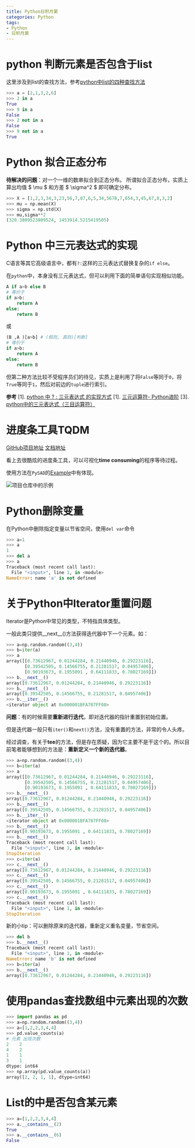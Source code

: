```yaml
---
title: Python日积月累
categories: Python
tags:
- Python
- 日积月累
---
```



# python 判断元素是否包含于list

这里涉及到list的查找方法，参考[python中list的四种查找方法](https://blog.csdn.net/lachesis999/article/details/53185299)

```Python
>>> a = [2,1,3,2,6]
>>> 2 in a
True
>>> 9 in a
False
>>> 2 not in a
False
>>> 9 not in a
True
```


# Python 拟合正态分布

**待解决的问题**：对一个一维的数串拟合到正态分布。
所谓拟合正态分布，实质上算出均值 $ \mu $ 和方差 $ \sigma^2 $ 即可确定分布。

```Python
>>> X = [1,2,3,34,3,23,56,7,87,6,5,34,5678,7,654,3,45,67,8,3,2]
>>> mu = np.mean(X)
>>> sigma = np.std(X)
>>> mu,sigma**2
(320.3809523809524, 1453914.5215419505)
```

# Python 中三元表达式的实现

C语言等其它高级语言中，都有`?:`这样的三元表达式替换复杂的`if else`。

在`python`中，本身没有三元表达式，但可以利用下面的简单语句实现相似功能。

```Python
A if a>b else B
# 等价于
if a>b:
    return A
else:
    return B
```

或

```Python
(B ,A )[a>b] # (假则, 真则)[判断]
# 等价于
if a>b:
    return A
else:
    return B
```

但第二种方法比较不受程序员们的待见，实质上是利用了将`False`等同于`0`，将`True`等同于`1`，然后对前边的`tuple`进行索引。

**参考**
[1]. [python 中 ? : 三元表达式 的实现方式](https://blog.csdn.net/Sinchb/article/details/8081754)
[1]. [三元运算符- Python进阶](https://eastlakeside.gitbook.io/interpy-zh/ternary_operators)
[3]. [python中的三元表达式（三目运算符）](https://www.cnblogs.com/mywood/p/7416893.html)

# 进度条工具TQDM

[GitHub项目地址](https://github.com/tqdm/tqdm)
[文档地址](https://tqdm.github.io/)

看上去很酷炫的进度条工具，可以可视化**time consuming**的程序等待过程。

使用方法在`PySAD`的[Example](https://pysad.readthedocs.io/en/latest/examples.html#example-full-usage)中有体现。

![项目仓库中的示例](https://gitee.com/songz7026/image-pool/raw/master/Python/tqdm%E6%BC%94%E7%A4%BA.gif)

# Python删除变量

在Python中删除指定变量以节省空间，使用`del var`命令

```Python
>>> a=1
>>> a
1
>>> del a
>>> a
Traceback (most recent call last):
  File "<input>", line 1, in <module>
NameError: name 'a' is not defined

```

# 关于Python中Iterator重置问题

Iterator是Python中常见的类型，不特指具体类型。

一般此类只提供__next__()方法获得迭代器中下一个元素。如：

```Python
>>> a=np.random.random((3,4))
>>> b=iter(a)    
>>> a
array([[0.73612967, 0.01244284, 0.21440946, 0.29223116],
       [0.39542505, 0.14566755, 0.21281517, 0.04957406],
       [0.90193673, 0.1955091 , 0.64111833, 0.78027169]])
>>> b.__next__()
array([0.73612967, 0.01244284, 0.21440946, 0.29223116])
>>> b.__next__()
array([0.39542505, 0.14566755, 0.21281517, 0.04957406])
>>> b.__iter__()
<iterator object at 0x000001BFA787FF08>
```

**问题**：有的时候需要**重新进行迭代**，即对迭代器的指针重置到初始位置。

但是迭代器一般只有`iter()`和`next()`方法，没有重置的方法，非常的令人头疼。

经过调查，有关于**tee**的方法，但是存在质疑，因为它主要不是干这个的。所以目前笔者能够想到的方法是：**重新定义一个新的迭代器**。

```Python
>>> a=np.random.random((3,4))
>>> b=iter(a)    
>>> a
array([[0.73612967, 0.01244284, 0.21440946, 0.29223116],
       [0.39542505, 0.14566755, 0.21281517, 0.04957406],
       [0.90193673, 0.1955091 , 0.64111833, 0.78027169]])
>>> b.__next__()
array([0.73612967, 0.01244284, 0.21440946, 0.29223116])
>>> b.__next__()
array([0.39542505, 0.14566755, 0.21281517, 0.04957406])
>>> b.__iter__()
<iterator object at 0x000001BFA787FF08>
>>> b.__next__()
array([0.90193673, 0.1955091 , 0.64111833, 0.78027169])
>>> b.__next__()
Traceback (most recent call last):
  File "<input>", line 1, in <module>
StopIteration
>>> c=iter(a)
>>> c.__next__()
array([0.73612967, 0.01244284, 0.21440946, 0.29223116])
>>> c.__next__()
array([0.39542505, 0.14566755, 0.21281517, 0.04957406])
>>> c.__next__()
array([0.90193673, 0.1955091 , 0.64111833, 0.78027169])
>>> c.__next__()
Traceback (most recent call last):
  File "<input>", line 1, in <module>
StopIteration
```

新的小tip：可以删除原来的迭代器，重新定义重名变量，节省空间。

```Python
>>> del b
>>> b.__next__()
Traceback (most recent call last):
  File "<input>", line 1, in <module>
NameError: name 'b' is not defined
>>> b=iter(a)
>>> b.__next__()
array([0.73612967, 0.01244284, 0.21440946, 0.29223116])
```

# 使用pandas查找数组中元素出现的次数


```Python
>>> import pandas as pd
>>> a=np.random.random((3,4))
>>> a=[1,2,2,3,4,4]
>>> pd.value_counts(a)
# 元素 出现次数 
2    2
4    2
1    1
3    1
dtype: int64
>>> np.array(pd.value_counts(a))
array([2, 2, 1, 1], dtype=int64)
```

# List的中是否包含某元素

```Python
>>> a=[1,2,2,3,4,4]
>>> a.__contains__(2)
True
>>> a.__contains__(6)
False

```

